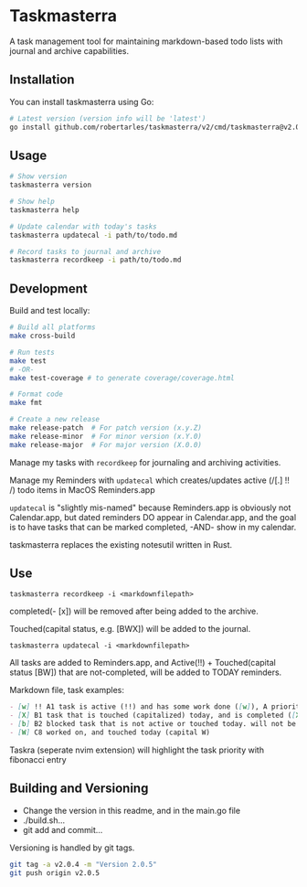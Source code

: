 # Taskmasterra

A task management tool for maintaining markdown-based todo lists with journal and archive capabilities.

## Installation

You can install taskmasterra using Go:

```bash
# Latest version (version info will be 'latest')
go install github.com/robertarles/taskmasterra/v2/cmd/taskmasterra@v2.0.22

```

## Usage

```bash
# Show version
taskmasterra version

# Show help
taskmasterra help

# Update calendar with today's tasks
taskmasterra updatecal -i path/to/todo.md

# Record tasks to journal and archive
taskmasterra recordkeep -i path/to/todo.md
```

## Development

Build and test locally:

```bash
# Build all platforms
make cross-build

# Run tests
make test
# -OR-
make test-coverage # to generate coverage/coverage.html

# Format code
make fmt

# Create a new release
make release-patch  # For patch version (x.y.Z)
make release-minor  # For minor version (x.Y.0)
make release-major  # For major version (X.0.0)
```

Manage my tasks with `recordkeep` for journaling and archiving activities.

Manage my Reminders with `updatecal` which creates/updates active (/\[.\] !! /) todo items in MacOS Reminders.app

`updatecal` is "slightly mis-named" because Reminders.app is obviously not Calendar.app, but dated reminders DO appear in Calendar.app, and the goal is to have tasks that can be marked completed, -AND- show in my calendar.

taskmasterra replaces the existing notesutil written in Rust.

## Use

`taskmasterra recordkeep -i <markdownfilepath>`

completed(- [x]) will be removed after being added to the archive.

Touched(capital status, e.g. [BWX]) will be added to the journal.

`taskmasterra updatecal -i <markdownfilepath>`

All tasks are added to Reminders.app, and Active(!!) + Touched(capital status [BW]) that are not-completed, will be added to TODAY reminders.

Markdown file, task examples:

``` markdown
- [w] !! A1 task is active (!!) and has some work done ([w]), A priority and fibonacci est effort 1, active or touched so added to reminders due today
- [X] B1 task that is touched (capitalized) today, and is completed ([X]) active or touched (capital X) so added to reminders due today
- [b] B2 blocked task that is not active or touched today. will not be added to reminders
- [W] C8 worked on, and touched today (capital W)
```

Taskra (seperate nvim extension) will highlight the task priority with fibonacci entry

## Building and Versioning

- Change the version in this readme, and in the main.go file
- ./build.sh...
- git add and commit...

Versioning is handled by git tags.

```bash
git tag -a v2.0.4 -m "Version 2.0.5"
git push origin v2.0.5
```
